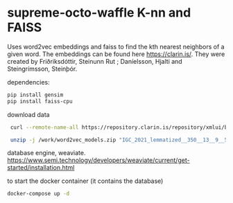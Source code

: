 # supreme-octo-waffle K-nn and FAISS

Uses word2vec embeddings and faiss to find the kth nearest neighbors of a given word. The embeddings can be found here https://clarin.is/. They were created by Friðriksdóttir, Steinunn Rut ; Daníelsson, Hjalti and Steingrímsson, Steinþór.

dependencies:

```bash
pip install gensim
pip install faiss-cpu
```

download data

```bash
 curl --remote-name-all https://repository.clarin.is/repository/xmlui/bitstream/handle/20.500.12537/209{/word2vec_models.zip}

 unzip -j /work/word2vec_models.zip "IGC_2021_lemmatized__350__13__9__5__0_05__1_vectors.kv" "READ.ME"
```

database engine, weaviate. https://www.semi.technology/developers/weaviate/current/get-started/installation.html

to start the docker container (it contains the database)

```bash
docker-compose up -d
```
